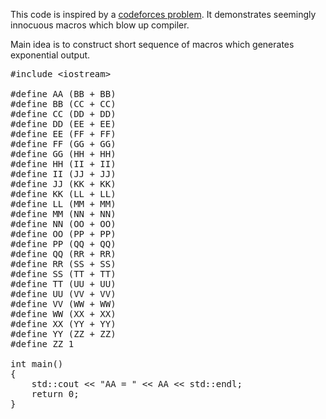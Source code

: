 <!-- Header: Explosive Macros Example -->
<!-- Tag: cpp -->
<!-- Summary: A small code which demonstrates C++ compiler constraints. -->

This code is inspired by a [codeforces problem](http://codeforces.ru/problemset/problem/7/E).
It demonstrates seemingly innocuous macros which blow up compiler.

Main idea is to construct short sequence of macros which generates exponential
output.

<pre class='brush: cpp'>
#include &lt;iostream>

#define AA (BB + BB)
#define BB (CC + CC)
#define CC (DD + DD)
#define DD (EE + EE)
#define EE (FF + FF)
#define FF (GG + GG)
#define GG (HH + HH)
#define HH (II + II)
#define II (JJ + JJ)
#define JJ (KK + KK)
#define KK (LL + LL)
#define LL (MM + MM)
#define MM (NN + NN)
#define NN (OO + OO)
#define OO (PP + PP)
#define PP (QQ + QQ)
#define QQ (RR + RR)
#define RR (SS + SS)
#define SS (TT + TT)
#define TT (UU + UU)
#define UU (VV + VV)
#define VV (WW + WW)
#define WW (XX + XX)
#define XX (YY + YY)
#define YY (ZZ + ZZ)
#define ZZ 1

int main()
{
    std::cout &lt;&lt; "AA = " &lt;&lt; AA &lt;&lt; std::endl;
    return 0;
}
</pre>